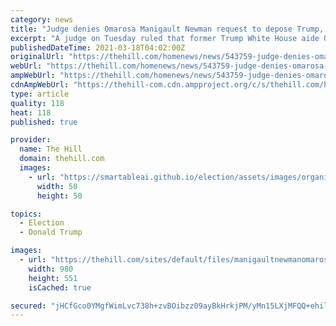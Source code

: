 ```yaml
---
category: news
title: "Judge denies Omarosa Manigault Newman request to depose Trump, John Kelly in lawsuit"
excerpt: "A judge on Tuesday ruled that former Trump White House aide Omarosa Manigault Newman is not allowed to depose former President Trump or former Trump chief of staff John Kelly in a lawsuit relating to her White House departure in 2018."
publishedDateTime: 2021-03-18T04:02:00Z
originalUrl: "https://thehill.com/homenews/news/543759-judge-denies-omarosa-manigault-newman-request-to-depose-trump-john-kelly-in"
webUrl: "https://thehill.com/homenews/news/543759-judge-denies-omarosa-manigault-newman-request-to-depose-trump-john-kelly-in"
ampWebUrl: "https://thehill.com/homenews/news/543759-judge-denies-omarosa-manigault-newman-request-to-depose-trump-john-kelly-in?amp"
cdnAmpWebUrl: "https://thehill-com.cdn.ampproject.org/c/s/thehill.com/homenews/news/543759-judge-denies-omarosa-manigault-newman-request-to-depose-trump-john-kelly-in?amp"
type: article
quality: 118
heat: 118
published: true

provider:
  name: The Hill
  domain: thehill.com
  images:
    - url: "https://smartableai.github.io/election/assets/images/organizations/thehill.com-50x50.jpg"
      width: 50
      height: 50

topics:
  - Election
  - Donald Trump

images:
  - url: "https://thehill.com/sites/default/files/manigaultnewmanomarosa_102717getty.jpg"
    width: 980
    height: 551
    isCached: true

secured: "jHCfGco0YMgfWimLvc738h+zvBOibzz09ayBkHrkjPM/yMn15LXjMFQQ+ehil47rsg9XtYxrVlOdP92f7U1RVfKix2sYE+hjaYuJYaqp5TNGvjNrRmrB0QDBjtAuUSfJCaS6FWHOFU6LFe/FUHEmypx1pHgiRHlCcye+4g4hc0cn3IpnWhY89Dn/6T5lSeigBuP477r6DYlu/mnu3T1P/s4PWows92VXQKmZLEJq9BsOTZQ87tr9QKoLJnhQ2xIuL9f3K3OTpoFhMpkSxrwGBZTxyLclsQsbJP2uCKQjkNkoero4W6UAsTDHqIzjej0Bw+ErP9KGwTu3LRhGk9sHDTqzYi2wDGR3qhgWU2Wv3qE=;2+PE+QCJd2s0lC65Kt3/Qw=="
---
```


